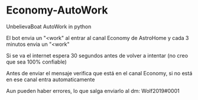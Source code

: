 # Economy-AutoWork

UnbelievaBoat AutoWork in python

El bot envia un "<work" al entrar al canal Economy de AstroHome y cada 3 minutos envia un "<work"

Si se va el internet espera 30 segundos antes de volver a intentar (no creo que sea 100% confiable)

Antes de enviar el mensaje verifica que está en el canal Economy, si no está en ese canal entra automaticamente

Aun pueden haber errores, lo que salga enviarlo al dm:
Wolf2019#0001
